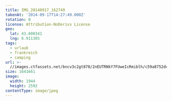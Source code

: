 ```yaml
---
title: IMG_20140917_162749
takenAt: '2014-09-17T14:27:49.000Z'
rotation: 0
license: Attribution-NoDerivs License
geo:
  lat: 43.600341
  lng: 6.911305
tags:
  - urlaub
  - frankreich
  - camping
url: >-
  //images.ctfassets.net/bncv3c2gt878/2nEUTRNkY7FUweIcRmiblh/c59a8752dcd49b089ce989eb8f8be5b1/img_20140917_162749_28278707236_o
size: 1641661
image:
  width: 1944
  height: 2592
contentType: image/jpeg
---
```


